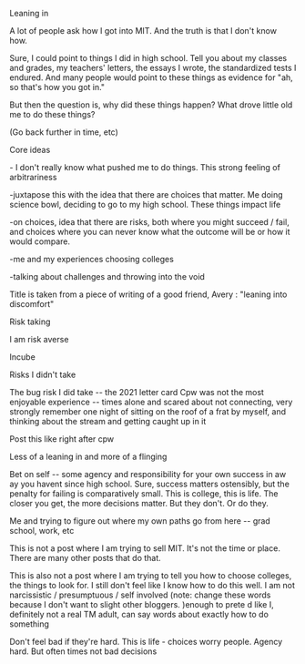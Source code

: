 Leaning in

A lot of people ask how I got into MIT. And the truth is that I don't know how.

Sure, I could point to things I did in high school. Tell you about my classes and grades, my teachers' letters, the essays I wrote, the standardized tests I endured. And many people would point to these things as evidence for "ah, so that's how you got in."

But then the question is, why did these things happen? What drove little old me to do these things?

(Go back further in time, etc)

Core ideas

\- I don't really know what pushed me to do things. This strong feeling of arbitrariness

-juxtapose this with the idea that there are choices that matter. Me doing science bowl, deciding to go to my high school. These things impact life

-on choices, idea that there are risks, both where you might succeed / fail, and choices where you can never know what the outcome will be or how it would compare.

-me and my experiences choosing colleges


-talking about challenges and throwing into the void

Title is taken from a piece of writing of a good friend, Avery : "leaning into discomfort"

Risk taking

I am risk averse

Incube

Risks I didn't take

The bug risk I did take -- the 2021 letter card
Cpw was not the most enjoyable experience -- times alone and scared about not connecting, very strongly remember one night of sitting on the roof of a frat by myself, and thinking about the stream and getting caught up in it

Post this like right after cpw

Less of a leaning in and more of a flinging

Bet on self -- some agency and responsibility for your own success in aw ay you havent since high school. Sure, success matters ostensibly, but the penalty for failing is comparatively small. This is college, this is life. The closer you get, the more decisions matter. But they don't. Or do they.

Me and trying to figure out where my own paths go from here -- grad school, work, etc

This is not a post where I am trying to sell MIT. It's not the time or place. There are many other posts that do that.

This is also not a post where I am trying to tell you how to choose colleges, the things to look for. I still don't feel like I know how to do this well. I am not narcissistic / presumptuous / self involved (note: change these words because I don't want to slight other bloggers. )enough to prete d like I, definitely not a real TM adult, can say words about exactly how to do something

Don't feel bad if they're hard. This is life - choices worry people. Agency hard. But often times not bad decisions